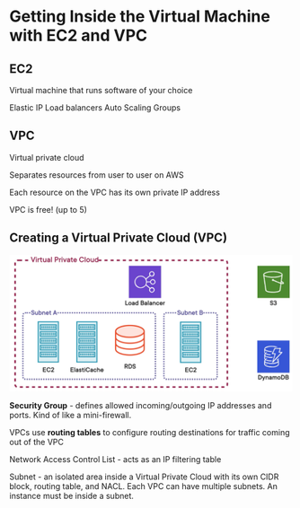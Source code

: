 # Getting Inside the Virtual Machine with EC2 and VPC

## EC2
Virtual machine that runs software of your choice

Elastic IP
Load balancers
Auto Scaling Groups
## VPC
Virtual private cloud

Separates resources from user to user on AWS

Each resource on the VPC has its own private IP address

VPC is free! (up to 5)

## Creating a Virtual Private Cloud (VPC)

![Architecture](./architecture.png)

**Security Group** - defines allowed incoming/outgoing IP addresses and ports. Kind of like a mini-firewall.

VPCs use **routing tables** to configure routing destinations for traffic coming out of the VPC

Network Access Control List - acts as an IP filtering table

Subnet - an isolated area inside a Virtual Private Cloud with its own CIDR block, routing table, and NACL. Each VPC can have multiple subnets. An instance must be inside a subnet.